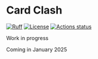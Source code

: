 # Card Clash
[![Ruff](https://img.shields.io/endpoint?url=https://raw.githubusercontent.com/astral-sh/ruff/main/assets/badge/v2.json)](https://github.com/astral-sh/ruff)
[![License](https://img.shields.io/badge/license-MIT-green)](https://github.com/Card-Clash/Card_Clash/blob/main/LICENSE.md)
[![Actions status](https://github.com/Card-Clash/Card_Clash/workflows/Django%20CI/badge.svg)](https://github.com/Card-Clash/Card_Clash/actions)

Work in progress

Coming in January 2025